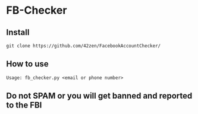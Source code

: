 # FB-Checker

## Install
```
git clone https://github.com/42zen/FacebookAccountChecker/
```

## How to use
```
Usage: fb_checker.py <email or phone number>
```

## Do not SPAM or you will get banned and reported to the FBI
